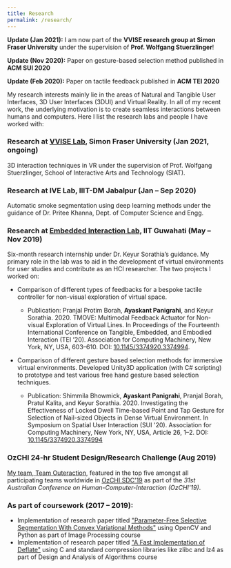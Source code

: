 ```yaml
---
title: Research
permalink: /research/
---
```

**Update (Jan 2021):** I am now part of the **VVISE research group at Simon Fraser University** under the supervision of **Prof. Wolfgang Stuerzlinger**!

**Update (Nov 2020):** Paper on gesture-based selection method published in **ACM SUI 2020**

**Update (Feb 2020):** Paper on tactile feedback published in **ACM TEI 2020**

My research interests mainly lie in the areas of Natural and Tangible User Interfaces, 3D User Interfaces (3DUI) and Virtual Reality. In all of my recent work, the underlying motivation is to create seamless interactions between humans and computers. Here I list the research labs and people I have worked with:

### Research at [VVISE Lab](https://vvise.iat.sfu.ca/), Simon Fraser University (Jan 2021, ongoing)
3D interaction techniques in VR under the supervision of Prof. Wolfgang Stuerzlinger, School of Interactive Arts and Technology (SIAT).

### Research at IVE Lab, IIIT-DM Jabalpur (Jan – Sep 2020)
Automatic smoke segmentation using deep learning methods under the guidance of Dr. Pritee Khanna, Dept. of Computer Science and Engg.

### Research at [Embedded Interaction Lab](http://embeddedinteractions.com/), IIT Guwahati (May – Nov 2019)
Six-month research internship under Dr. Keyur Sorathia’s guidance. My primary role in the lab was to aid in the development of virtual environments for user studies and contribute as an HCI researcher. The two projects I worked on:
* Comparison of different types of feedbacks for a bespoke tactile controller for non-visual exploration of virtual space.
  * Publication: Pranjal Protim Borah, **Ayaskant Panigrahi**, and Keyur Sorathia. 2020. TMOVE: Multimodal Feedback Actuator for Non-visual Exploration of Virtual Lines. In Proceedings of the Fourteenth International Conference on Tangible, Embedded, and Embodied Interaction (TEI ’20). Association for Computing Machinery, New York, NY, USA, 603–610. DOI: [10.1145/3374920.3374994](https://doi.org/10.1145/3374920.3374994).

* Comparison of different gesture based selection methods for immersive virtual environments. Developed Unity3D application (with C# scripting) to prototype and test various free hand gesture based selection techniques.
  * Publication: Shimmila Bhowmick, **Ayaskant Panigrahi**, Pranjal Borah, Pratul Kalita, and Keyur Sorathia. 2020. Investigating the Effectiveness of Locked Dwell Time-based Point and Tap Gesture for Selection of Nail-sized Objects in Dense Virtual Environment. In Symposium on Spatial User Interaction (SUI '20). Association for Computing Machinery, New York, NY, USA, Article 26, 1–2. DOI: [10.1145/3374920.3374994](https://doi.org/10.1145/3385959.3422701)
  
### OzCHI 24-hr Student Design/Research Challenge (Aug 2019)
[My team, Team Outeraction](/projects/ozchi-sdc/), featured in the top five amongst all participating teams worldwide in [OzCHI SDC'19](http://ozchi2019.visemex.org/wp/participate/ozchi-student-design-challenge-sdc/) as part of the *31st Australian Conference on Human-Computer-Interaction (OzCHI'19)*.

### As part of coursework (2017 – 2019):
* Implementation of research paper titled ["Parameter-Free Selective Segmentation With Convex Variational Methods"](https://ieeexplore.ieee.org/document/8550655) using OpenCV and Python as part of Image Processing course
* Implementation of research paper titled ["A Fast Implementation of Deflate"](https://ieeexplore.ieee.org/document/6824430) using C and standard compression libraries like zlibc and lz4 as part of Design and Analysis of Algorithms course
